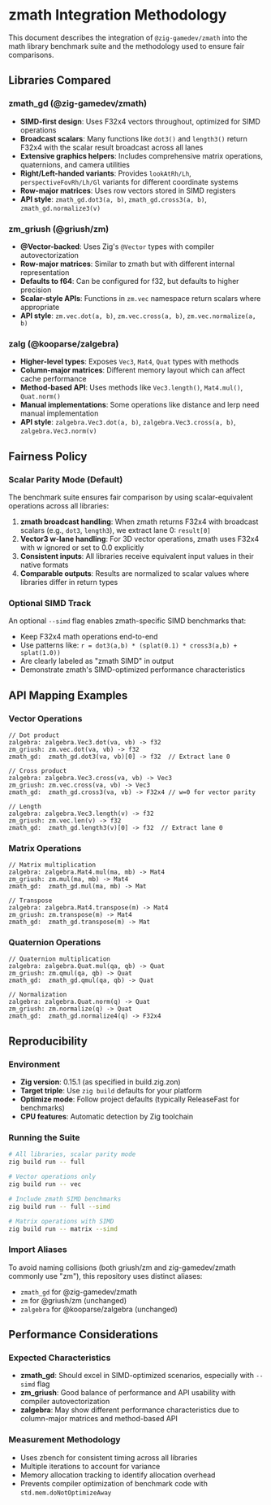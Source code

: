 # zmath Integration Methodology

This document describes the integration of `@zig-gamedev/zmath` into the math library benchmark suite and the methodology used to ensure fair comparisons.

## Libraries Compared

### zmath_gd (@zig-gamedev/zmath)
- **SIMD-first design**: Uses F32x4 vectors throughout, optimized for SIMD operations
- **Broadcast scalars**: Many functions like `dot3()` and `length3()` return F32x4 with the scalar result broadcast across all lanes
- **Extensive graphics helpers**: Includes comprehensive matrix operations, quaternions, and camera utilities
- **Right/Left-handed variants**: Provides `lookAtRh/Lh`, `perspectiveFovRh/Lh/Gl` variants for different coordinate systems
- **Row-major matrices**: Uses row vectors stored in SIMD registers
- **API style**: `zmath_gd.dot3(a, b)`, `zmath_gd.cross3(a, b)`, `zmath_gd.normalize3(v)`

### zm_griush (@griush/zm)
- **@Vector-backed**: Uses Zig's `@Vector` types with compiler autovectorization
- **Row-major matrices**: Similar to zmath but with different internal representation  
- **Defaults to f64**: Can be configured for f32, but defaults to higher precision
- **Scalar-style APIs**: Functions in `zm.vec` namespace return scalars where appropriate
- **API style**: `zm.vec.dot(a, b)`, `zm.vec.cross(a, b)`, `zm.vec.normalize(a, b)`

### zalg (@kooparse/zalgebra)
- **Higher-level types**: Exposes `Vec3`, `Mat4`, `Quat` types with methods
- **Column-major matrices**: Different memory layout which can affect cache performance
- **Method-based API**: Uses methods like `Vec3.length()`, `Mat4.mul()`, `Quat.norm()`
- **Manual implementations**: Some operations like distance and lerp need manual implementation
- **API style**: `zalgebra.Vec3.dot(a, b)`, `zalgebra.Vec3.cross(a, b)`, `zalgebra.Vec3.norm(v)`

## Fairness Policy

### Scalar Parity Mode (Default)
The benchmark suite ensures fair comparison by using scalar-equivalent operations across all libraries:

1. **zmath broadcast handling**: When zmath returns F32x4 with broadcast scalars (e.g., `dot3`, `length3`), we extract lane 0: `result[0]`
2. **Vector3 w-lane handling**: For 3D vector operations, zmath uses F32x4 with w ignored or set to 0.0 explicitly
3. **Consistent inputs**: All libraries receive equivalent input values in their native formats
4. **Comparable outputs**: Results are normalized to scalar values where libraries differ in return types

### Optional SIMD Track
An optional `--simd` flag enables zmath-specific SIMD benchmarks that:
- Keep F32x4 math operations end-to-end
- Use patterns like: `r = dot3(a,b) * (splat(0.1) * cross3(a,b) + splat(1.0))`
- Are clearly labeled as "zmath SIMD" in output
- Demonstrate zmath's SIMD-optimized performance characteristics

## API Mapping Examples

### Vector Operations
```zig
// Dot product
zalgebra: zalgebra.Vec3.dot(va, vb) -> f32
zm_griush: zm.vec.dot(va, vb) -> f32  
zmath_gd:  zmath_gd.dot3(va, vb)[0] -> f32  // Extract lane 0

// Cross product  
zalgebra: zalgebra.Vec3.cross(va, vb) -> Vec3
zm_griush: zm.vec.cross(va, vb) -> Vec3
zmath_gd:  zmath_gd.cross3(va, vb) -> F32x4 // w=0 for vector parity

// Length
zalgebra: zalgebra.Vec3.length(v) -> f32
zm_griush: zm.vec.len(v) -> f32
zmath_gd:  zmath_gd.length3(v)[0] -> f32  // Extract lane 0
```

### Matrix Operations
```zig
// Matrix multiplication
zalgebra: zalgebra.Mat4.mul(ma, mb) -> Mat4
zm_griush: zm.mul(ma, mb) -> Mat4
zmath_gd:  zmath_gd.mul(ma, mb) -> Mat

// Transpose
zalgebra: zalgebra.Mat4.transpose(m) -> Mat4  
zm_griush: zm.transpose(m) -> Mat4
zmath_gd:  zmath_gd.transpose(m) -> Mat
```

### Quaternion Operations
```zig
// Quaternion multiplication
zalgebra: zalgebra.Quat.mul(qa, qb) -> Quat
zm_griush: zm.qmul(qa, qb) -> Quat
zmath_gd:  zmath_gd.qmul(qa, qb) -> Quat

// Normalization
zalgebra: zalgebra.Quat.norm(q) -> Quat
zm_griush: zm.normalize(q) -> Quat  
zmath_gd:  zmath_gd.normalize4(q) -> F32x4
```

## Reproducibility

### Environment
- **Zig version**: 0.15.1 (as specified in build.zig.zon)
- **Target triple**: Use `zig build` defaults for your platform
- **Optimize mode**: Follow project defaults (typically ReleaseFast for benchmarks)
- **CPU features**: Automatic detection by Zig toolchain

### Running the Suite
```bash
# All libraries, scalar parity mode
zig build run -- full

# Vector operations only
zig build run -- vec

# Include zmath SIMD benchmarks
zig build run -- full --simd

# Matrix operations with SIMD
zig build run -- matrix --simd
```

### Import Aliases
To avoid naming collisions (both griush/zm and zig-gamedev/zmath commonly use "zm"), this repository uses distinct aliases:
- `zmath_gd` for @zig-gamedev/zmath
- `zm` for @griush/zm (unchanged)  
- `zalgebra` for @kooparse/zalgebra (unchanged)

## Performance Considerations

### Expected Characteristics
- **zmath_gd**: Should excel in SIMD-optimized scenarios, especially with `--simd` flag
- **zm_griush**: Good balance of performance and API usability with compiler autovectorization
- **zalgebra**: May show different performance characteristics due to column-major matrices and method-based API

### Measurement Methodology
- Uses zbench for consistent timing across all libraries
- Multiple iterations to account for variance
- Memory allocation tracking to identify allocation overhead
- Prevents compiler optimization of benchmark code with `std.mem.doNotOptimizeAway`